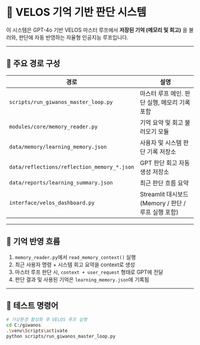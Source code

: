 # 📘 VELOS 기억 기반 판단 시스템

이 시스템은 GPT-4o 기반 VELOS 마스터 루프에서 **저장된 기억 (메모리 및 회고)** 을 불러와,
판단에 자동 반영하는 자율형 인공지능 루프입니다.

---

## 📁 주요 경로 구성

| 경로 | 설명 |
|------|------|
| `scripts/run_giwanos_master_loop.py` | 마스터 루프 메인. 판단 실행, 메모리 기록 포함 |
| `modules/core/memory_reader.py` | 기억 요약 및 회고 불러오기 모듈 |
| `data/memory/learning_memory.json` | 사용자 및 시스템 판단 기록 저장소 |
| `data/reflections/reflection_memory_*.json` | GPT 판단 회고 자동 생성 저장소 |
| `data/reports/learning_summary.json` | 최근 판단 흐름 요약 |
| `interface/velos_dashboard.py` | Streamlit 대시보드 (Memory / 판단 / 루프 실행 포함) |

---

## 🧠 기억 반영 흐름

1. `memory_reader.py`에서 `read_memory_context()` 실행
2. 최근 사용자 명령 + 시스템 회고 요약을 context로 생성
3. 마스터 루프 판단 시, `context + user_request` 형태로 GPT에 전달
4. 판단 결과 및 사용된 기억은 `learning_memory.json`에 기록됨

---

## 🧪 테스트 명령어

```bash
# 가상환경 활성화 후 VELOS 루프 실행
cd C:/giwanos
.\venv\Scripts\activate
python scripts/run_giwanos_master_loop.py
